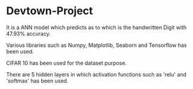 # Devtown-Project

It is a ANN model which predicts as to which is the handwritten Digit with 47.93% accuracy.

Various libraries such as Numpy, Matplotlib, Seaborn and Tensorflow has been used. 

CIFAR 10 has been used for the dataset purpose.

There are 5 hidden layers in which activation functions such as 'relu' and 'softmax' has been used.
